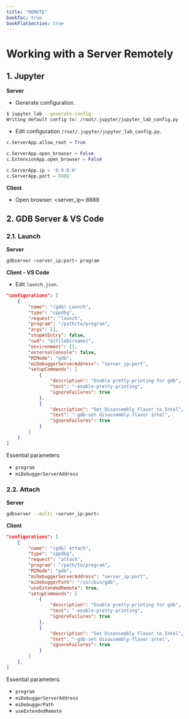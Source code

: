 ```yaml
---
title: "REMOTE"
bookToc: true
bookFlatSection: true
---
```

# Working with a Server Remotely

## 1. Jupyter
**Server**
- Generate configuration.
```sh
$ jupyter lab --generate-config
Writing default config to: /root/.jupyter/jupyter_lab_config.py
```

- Edit configuration `/root/.jupyter/jupyter_lab_config.py`.
```py
c.ServerApp.allow_root = True

c.ServerApp.open_browser = False
c.ExtensionApp.open_browser = False

c.ServerApp.ip = '0.0.0.0'
c.ServerApp.port = 8888
```

**Client**
- Open browser: <server_ip>:8888


## 2. GDB Server & VS Code
### 2.1. Launch
**Server**
```sh
gdbserver <server_ip:port> program
```

**Client - VS Code**
- Edit `launch.json`.
```json
"configurations": [
	{
		"name": "(gdb) Launch",
		"type": "cppdbg",
		"request": "launch",
		"program": "/path/to/program",
		"args": [],
		"stopAtEntry": false,
		"cwd": "${fileDirname}",
		"environment": [],
		"externalConsole": false,
		"MIMode": "gdb",
		"miDebuggerServerAddress": "server_ip:port",
		"setupCommands": [
		    {
		        "description": "Enable pretty-printing for gdb",
		        "text": "-enable-pretty-printing",
		        "ignoreFailures": true
		    },
		    {
		        "description": "Set Disassembly Flavor to Intel",
		        "text": "-gdb-set disassembly-flavor intel",
		        "ignoreFailures": true
		    }
		]
	}
]
```
Essential parameters:
- `program`
- `miDebuggerServerAddress`

### 2.2. Attach
**Server**
```sh
gdbserver --multi <server_ip:port>
```

**Client**
```json
"configurations": [
	{
        "name": "(gdb) Attach",
        "type": "cppdbg",
        "request": "attach",
        "program": "/path/to/program",
        "MIMode": "gdb",
        "miDebuggerServerAddress": "server_ip:port",
        "miDebuggerPath": "/usr/bin/gdb",
        "useExtendedRemote": true,
        "setupCommands": [
            {
                "description": "Enable pretty-printing for gdb",
                "text": "-enable-pretty-printing",
                "ignoreFailures": true
            },
            {
                "description": "Set Disassembly Flavor to Intel",
                "text": "-gdb-set disassembly-flavor intel",
                "ignoreFailures": true
            }
        ]
    },
]
```
Essential parameters:
- `program`
- `miDebuggerServerAddress`
- `miDebuggerPath`
- `useExtendedRemote`






